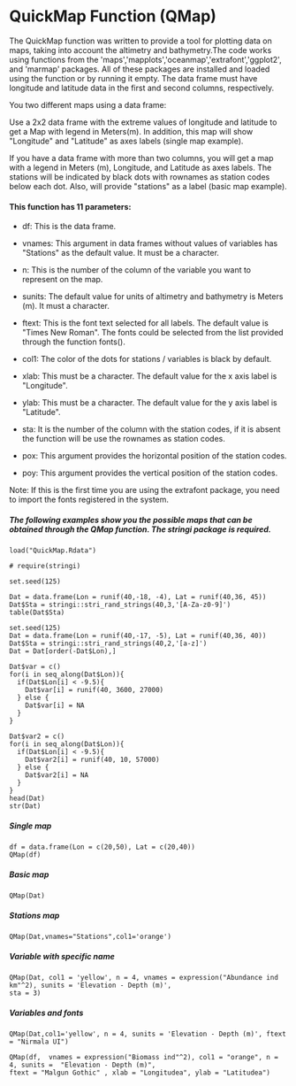 
# QuickMap Function (QMap)

The QuickMap function was written to provide a tool for plotting data on maps, taking into account the altimetry and bathymetry.The code works using functions from the 'maps','mapplots','oceanmap','extrafont','ggplot2', and 'marmap' packages. All of these packages are installed and loaded using the function or by running it empty. The data frame must have longitude and latitude data in the first and second columns, respectively.

You two different maps using a data frame:

Use a 2x2 data frame with the extreme values of longitude and latitude to get a Map with legend in Meters(m). In addition, this map will show "Longitude" and "Latitude" as axes labels (single map example).

If you have a data frame with more than two columns, you will get a map with a legend in Meters (m), Longitude, and Latitude as axes labels. The stations will be indicated by black dots with rownames as station codes below each dot. Also, will provide "stations" as a label (basic map example).


#### This function has 11 parameters:

* df: This is the data frame.

* vnames: This argument in data frames without values of variables has "Stations" as the default value. It must be a character.

* n: This is the number of the column of the variable you want to represent on the map.

* sunits: The default value for units of altimetry and bathymetry is Meters (m). It must a character.

* ftext: This is the font text selected for all labels. The default value is "Times New Roman". The fonts could be selected from the list provided through the function fonts().

* col1: The color of the dots for stations / variables is black by default.

* xlab: This must be a character. The default value for the x axis label is "Longitude".

* ylab: This must be a character. The default value for the y axis label is "Latitude".

* sta: It is the number of the column with the station codes, if it is absent the function will be use the rownames as station codes.

* pox: This argument provides the horizontal position of the station codes.

* poy: This argument provides the vertical position of the station codes.

Note: If this is the first time you are using the extrafont package, you need to import the fonts registered in the system.
 
      
##### The following examples show you the possible maps that can be obtained through the QMap function. The stringi package is required.

```{r}
load("QuickMap.Rdata")

# require(stringi)

set.seed(125)

Dat = data.frame(Lon = runif(40,-18, -4), Lat = runif(40,36, 45))
Dat$Sta = stringi::stri_rand_strings(40,3,'[A-Za-z0-9]')
table(Dat$Sta)

set.seed(125)
Dat = data.frame(Lon = runif(40,-17, -5), Lat = runif(40,36, 40))
Dat$Sta = stringi::stri_rand_strings(40,2,'[a-z]')
Dat = Dat[order(-Dat$Lon),]

Dat$var = c()
for(i in seq_along(Dat$Lon)){
  if(Dat$Lon[i] < -9.5){
    Dat$var[i] = runif(40, 3600, 27000)
  } else {
    Dat$var[i] = NA
  }
}

Dat$var2 = c()
for(i in seq_along(Dat$Lon)){
  if(Dat$Lon[i] < -9.5){
    Dat$var2[i] = runif(40, 10, 57000)
  } else {
    Dat$var2[i] = NA
  }
}
head(Dat)
str(Dat)

```

##### Single map

```{r}
df = data.frame(Lon = c(20,50), Lat = c(20,40))
QMap(df)
```

##### Basic  map
```{r}
QMap(Dat) 
```


##### Stations map
```{r}
QMap(Dat,vnames="Stations",col1='orange')
```

##### Variable with specific name
```{r}
QMap(Dat, col1 = 'yellow', n = 4, vnames = expression("Abundance ind km"^2), sunits = 'Elevation - Depth (m)',
sta = 3)
```

##### Variables and fonts


```{r}
QMap(Dat,col1='yellow', n = 4, sunits = 'Elevation - Depth (m)', ftext = "Nirmala UI")
```

```{r}
QMap(df,  vnames = expression("Biomass ind"^2), col1 = "orange", n = 4, sunits =  "Elevation - Depth (m)", 
ftext = "Malgun Gothic" , xlab = "Longitudea", ylab = "Latitudea")
```

